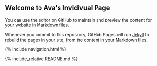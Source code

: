 ## Welcome to Ava's Invidivual Page

You can use the [editor on GitHub](https://github.com/avabrooks/avarepository/edit/gh-pages/index.md) to maintain and preview the content for your website in Markdown files.

Whenever you commit to this repository, GitHub Pages will run [Jekyll](https://jekyllrb.com/) to rebuild the pages in your site, from the content in your Markdown files.

{% include navigation.html %}

{% include_relative README.md %}


